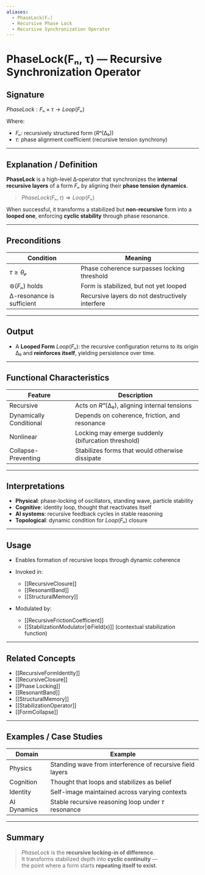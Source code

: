```yaml
---
aliases:
  - PhaseLock(Fₙ)
  - Recursive Phase Lock
  - Recursive Synchronization Operator
---
```


# PhaseLock(Fₙ, τ) — Recursive Synchronization Operator

## Signature

$PhaseLock: Fₙ × τ → Loop(Fₙ)$

Where:
- $Fₙ$: recursively structured form ($Rⁿ(∆₀)$)
- $τ$: phase alignment coefficient (recursive tension synchrony)

---

## Explanation / Definition

**PhaseLock** is a high-level ∆‑operator that synchronizes the **internal recursive layers** of a form $Fₙ$ by aligning their **phase tension dynamics**.

> $PhaseLock(Fₙ, τ) ⇒ Loop(Fₙ)$

When successful, it transforms a stabilized but **non-recursive** form into a **looped one**, enforcing **cyclic stability** through phase resonance.

---

## Preconditions

| Condition                  | Meaning                                                     |
|----------------------------|-------------------------------------------------------------|
| $τ ≥ θₚ$                   | Phase coherence surpasses locking threshold                 |
| $⊚(Fₙ)$ holds              | Form is stabilized, but not yet looped                      |
| ∆-resonance is sufficient  | Recursive layers do not destructively interfere             |

---

## Output

- A **Looped Form** $Loop(Fₙ)$: the recursive configuration returns to its origin $∆₀$ and **reinforces itself**, yielding persistence over time.

---

## Functional Characteristics

| Feature              | Description                                                      |
|----------------------|------------------------------------------------------------------|
| Recursive            | Acts on $Rⁿ(∆₀)$, aligning internal tensions                    |
| Dynamically Conditional | Depends on coherence, friction, and resonance                 |
| Nonlinear            | Locking may emerge suddenly (bifurcation threshold)              |
| Collapse-Preventing  | Stabilizes forms that would otherwise dissipate                 |

---

## Interpretations

- **Physical**: phase-locking of oscillators, standing wave, particle stability
- **Cognitive**: identity loop, thought that reactivates itself
- **AI systems**: recursive feedback cycles in stable reasoning
- **Topological**: dynamic condition for $Loop(Fₙ)$ closure

---

## Usage

- Enables formation of recursive loops through dynamic coherence  
- Invoked in:
  - [[RecursiveClosure]]
  - [[ResonantBand]]
  - [[StructuralMemory]]

- Modulated by:
  - [[RecursiveFrictionCoefficient]]
  - [[StabilizationModulator|⊚Field(x)]] (contextual stabilization function)

---

## Related Concepts

- [[RecursiveFormIdentity]]
- [[RecursiveClosure]]
- [[Phase Locking]]
- [[ResonantBand]]
- [[StructuralMemory]]
- [[StabilizationOperator]]
- [[FormCollapse]]

---

## Examples / Case Studies

| Domain       | Example                                                     |
|--------------|-------------------------------------------------------------|
| Physics      | Standing wave from interference of recursive field layers   |
| Cognition    | Thought that loops and stabilizes as belief                 |
| Identity     | Self-image maintained across varying contexts               |
| AI Dynamics  | Stable recursive reasoning loop under $τ$ resonance         |

---

## Summary

> $PhaseLock$ is the **recursive locking-in of difference**.  
> It transforms stabilized depth into **cyclic continuity** —  
> the point where a form starts **repeating itself to exist**.
